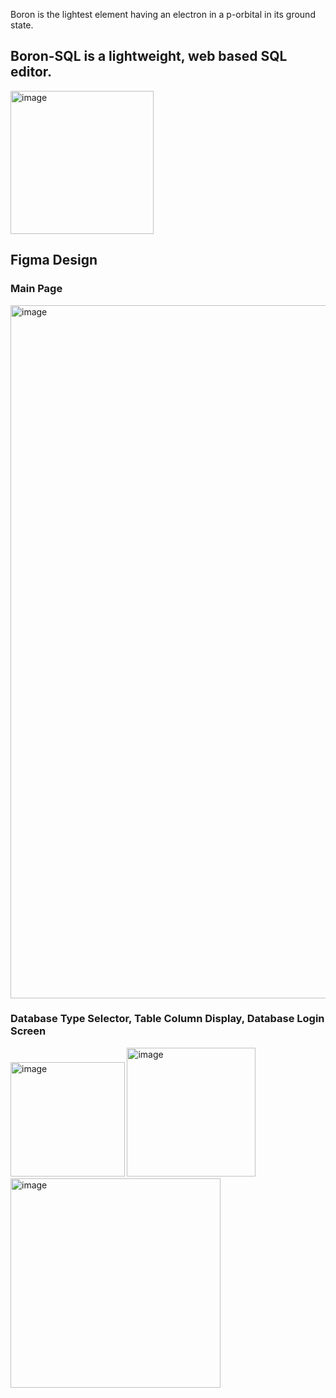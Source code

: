 Boron is the lightest element having an electron in a p-orbital in its ground state.
<br><h2>Boron-SQL is a lightweight, web based SQL editor. </h2>
<img width="229" alt="image" src="https://user-images.githubusercontent.com/64187887/226154785-89cb2fc5-bb44-427c-9c5b-831478b1d0b4.png">



<h2>Figma Design</h2>
<h3>Main Page</h3>
<img width="1109" alt="image" src="https://user-images.githubusercontent.com/64187887/226158580-516960e8-254e-4a19-8f8c-878cc4ccd168.png">
<h3>Database Type Selector, Table Column Display, Database Login Screen</h3>
<div>
<img width="182.5" alt="image" src="https://user-images.githubusercontent.com/64187887/226158468-d57462e7-6272-4faf-acb9-c1541b1c5f4a.png">
<img width="206" alt="image" src="https://user-images.githubusercontent.com/64187887/226158635-b4f1d7f0-0e7a-45d8-8162-8d2922e5f504.png">  <img width="335.5" alt="image" src="https://user-images.githubusercontent.com/64187887/226155723-ddc54b26-1b02-41f5-a2fa-907e46345e8f.png">

  </div>

